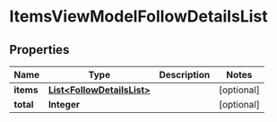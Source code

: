 # ItemsViewModelFollowDetailsList

## Properties
Name | Type | Description | Notes
------------ | ------------- | ------------- | -------------
**items** | [**List&lt;FollowDetailsList&gt;**](FollowDetailsList.md) |  |  [optional]
**total** | **Integer** |  |  [optional]
